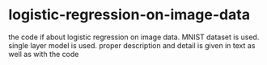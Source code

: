 # logistic-regression-on-image-data
the code if about logistic regression on image data.
MNIST dataset is used.
single layer model is used.
proper description and detail is given in text as well as with the code
